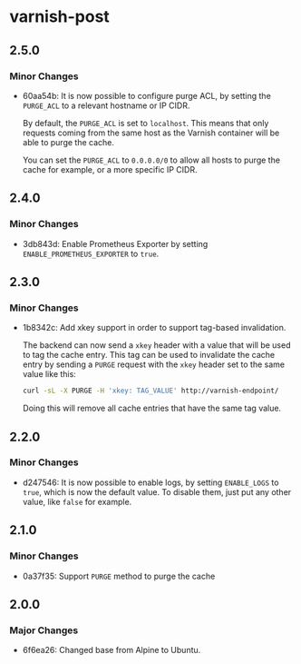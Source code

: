 # varnish-post

## 2.5.0

### Minor Changes

- 60aa54b: It is now possible to configure purge ACL, by setting the `PURGE_ACL` to a relevant hostname or IP CIDR.

  By default, the `PURGE_ACL` is set to `localhost`.
  This means that only requests coming from the same host as the Varnish container will be able to purge the cache.

  You can set the `PURGE_ACL` to `0.0.0.0/0` to allow all hosts to purge the cache for example, or a more specific IP CIDR.

## 2.4.0

### Minor Changes

- 3db843d: Enable Prometheus Exporter by setting `ENABLE_PROMETHEUS_EXPORTER` to `true`.

## 2.3.0

### Minor Changes

- 1b8342c: Add xkey support in order to support tag-based invalidation.

  The backend can now send a `xkey` header with a value that will be used to tag the cache entry.
  This tag can be used to invalidate the cache entry by sending a `PURGE` request with the `xkey` header set to the same value like this:

  ```sh
  curl -sL -X PURGE -H 'xkey: TAG_VALUE' http://varnish-endpoint/
  ```

  Doing this will remove all cache entries that have the same tag value.

## 2.2.0

### Minor Changes

- d247546: It is now possible to enable logs, by setting `ENABLE_LOGS` to `true`, which is now the default value.
  To disable them, just put any other value, like `false` for example.

## 2.1.0

### Minor Changes

- 0a37f35: Support `PURGE` method to purge the cache

## 2.0.0

### Major Changes

- 6f6ea26: Changed base from Alpine to Ubuntu.
